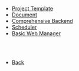 * [Project Template]()
* [Document](document.md)
* [Comprehensive Backend](comprehensive_backend.md)
* [Scheduler](scheduler.md)
* [Basic Web Manager](basic_web_manager.md)

<br><br>

* [Back](../)
